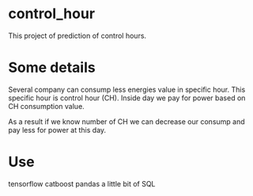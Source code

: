 # control_hour
This project of prediction of control hours.

# Some details
Several company can consump less energies value in specific hour. This specific hour is control hour (CH). Inside day we pay for power based on CH consumption value.

As a result if we know number of CH we can decrease our consump and pay less for power at this day.

# Use
tensorflow
catboost
pandas
a little bit of SQL

